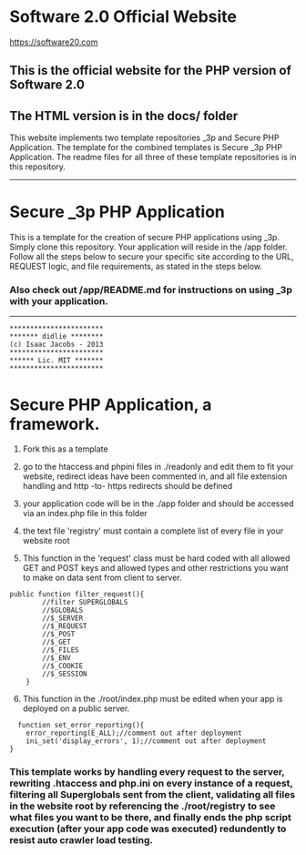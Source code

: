 # Software 2.0 Official Website

https://software20.com

## This is the official website for the PHP version of Software 2.0
## The HTML version is in the docs/ folder

This website implements two template repositories _3p and Secure PHP Application. The template for the combined templates is Secure _3p PHP Application. The readme files for all three of these template repositories is in this repository.

<hr>

# Secure _3p PHP Application

This is a template for the creation of secure PHP applications using _3p. Simply clone this repository. Your application will reside in the /app folder. Follow all the steps below to secure your specific site according to the URL, REQUEST logic, and file requirements, as stated in the steps below.

### Also check out /app/README.md for instructions on using _3p with your application.

<hr>

```
***********************
******* didlie ********
(c) Isaac Jacobs - 2013
***********************
****** Lic. MIT *******
***********************
```

# Secure PHP Application, a framework.

1) Fork this as a template

2) go to the htaccess and phpini files in ./readonly and edit them to fit your website, redirect ideas have been commented in, and all file extension handling and http -to- https redirects should be defined

3) your application code will be in the ./app folder and should be accessed via an index.php file in this folder

4) the text file 'registry' must contain a complete list of every file in your website root

5) This function in the 'request' class must be hard coded with all allowed GET and POST keys and allowed types and other restrictions you want to make on data sent from client to server.

```
public function filter_request(){
        //filter SUPERGLOBALS
        //$GLOBALS
        //$_SERVER
        //$_REQUEST
        //$_POST
        //$_GET
        //$_FILES
        //$_ENV
        //$_COOKIE
        //$_SESSION
    }
```
  6) This function in the ./root/index.php must be edited when your app is deployed on a public server.

```
  function set_error_reporting(){
    error_reporting(E_ALL);//comment out after deployment
    ini_set('display_errors', 1);//comment out after deployment
}
```

### This template works by handling every request to the server, rewriting .htaccess and php.ini on every instance of a request, filtering all Superglobals sent from the client, validating all files in the website root by referencing the ./root/registry to see what files you want to be there, and finally ends the php script execution (after your app code was executed) redundently to resist auto crawler load testing.
